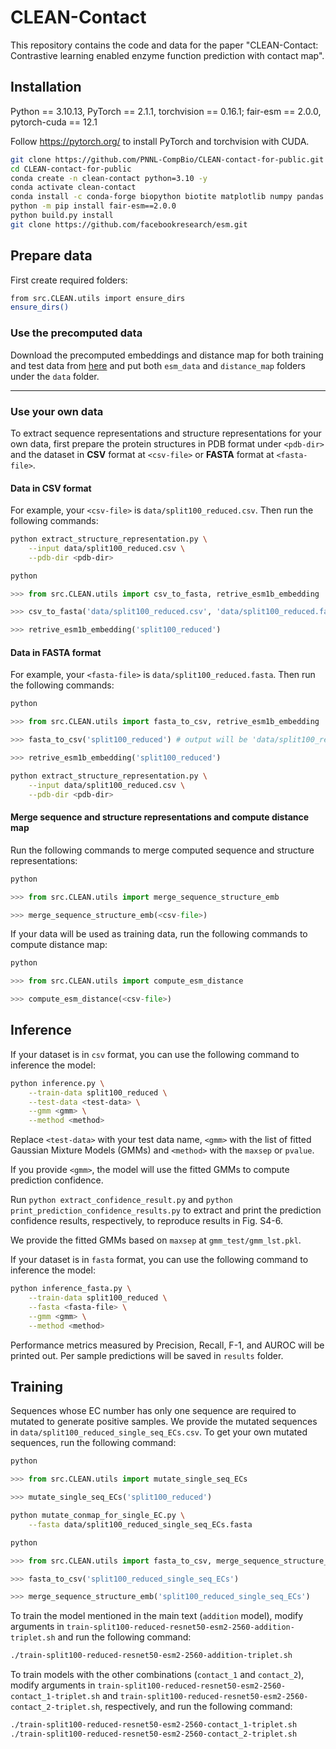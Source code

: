 # CLEAN-Contact

This repository contains the code and data for the paper "CLEAN-Contact: Contrastive learning enabled enzyme function prediction with contact map".

## Installation

Python == 3.10.13, PyTorch == 2.1.1, torchvision == 0.16.1;
fair-esm == 2.0.0, pytorch-cuda == 12.1

Follow https://pytorch.org/ to install PyTorch and torchvision with CUDA. 

```bash
git clone https://github.com/PNNL-CompBio/CLEAN-contact-for-public.git
cd CLEAN-contact-for-public
conda create -n clean-contact python=3.10 -y
conda activate clean-contact
conda install -c conda-forge biopython biotite matplotlib numpy pandas pyyaml scikit-learn scipy tensorboardx tqdm
python -m pip install fair-esm==2.0.0
python build.py install
git clone https://github.com/facebookresearch/esm.git
```

## Prepare data

First create required folders:

```bash
from src.CLEAN.utils import ensure_dirs
ensure_dirs()
```

### Use the precomputed data

Download the precomputed embeddings and distance map for both training and test data from [here](https://drive.google.com/drive/folders/1yw0P8kjiqCUPyYAZdI-GIpSGEnSOScVZ?usp=sharing) and put both `esm_data` and `distance_map` folders under the `data` folder.

---

### Use your own data

To extract sequence representations and structure representations for your own data, first prepare the protein structures in PDB format under `<pdb-dir>` and the dataset in **CSV** format at `<csv-file>` or **FASTA** format at `<fasta-file>`. 

#### Data in CSV format

For example, your `<csv-file>` is `data/split100_reduced.csv`. Then run the following commands: 

```bash
python extract_structure_representation.py \
    --input data/split100_reduced.csv \
    --pdb-dir <pdb-dir> 
```

```python
python

>>> from src.CLEAN.utils import csv_to_fasta, retrive_esm1b_embedding

>>> csv_to_fasta('data/split100_reduced.csv', 'data/split100_reduced.fasta') # fasta file will be 'data/split100_reduced.fasta'

>>> retrive_esm1b_embedding('split100_reduced')
```

#### Data in FASTA format

For example, your `<fasta-file>` is `data/split100_reduced.fasta`. Then run the following commands:

```python
python

>>> from src.CLEAN.utils import fasta_to_csv, retrive_esm1b_embedding

>>> fasta_to_csv('split100_reduced') # output will be 'data/split100_reduced.csv'

>>> retrive_esm1b_embedding('split100_reduced')
```

```bash
python extract_structure_representation.py \
    --input data/split100_reduced.csv \
    --pdb-dir <pdb-dir> 
```

#### Merge sequence and structure representations and compute distance map

Run the following commands to merge computed sequence and structure representations:

```python
python

>>> from src.CLEAN.utils import merge_sequence_structure_emb

>>> merge_sequence_structure_emb(<csv-file>)
```

If your data will be used as training data, run the following commands to compute distance map:

```python
python

>>> from src.CLEAN.utils import compute_esm_distance

>>> compute_esm_distance(<csv-file>)
```

## Inference

If your dataset is in `csv` format, you can use the following command to inference the model:

```bash
python inference.py \
    --train-data split100_reduced \
    --test-data <test-data> \
    --gmm <gmm> \
    --method <method>
```

Replace `<test-data>` with your test data name, `<gmm>` with the list of fitted Gaussian Mixture Models (GMMs) and `<method>` with the `maxsep` or `pvalue`.

If you provide `<gmm>`, the model will use the fitted GMMs to compute prediction confidence. 

Run `python extract_confidence_result.py` and `python print_prediction_confidence_results.py` to extract and print the prediction confidence results, respectively, to reproduce results in Fig. S4-6.

We provide the fitted GMMs based on `maxsep` at `gmm_test/gmm_lst.pkl`. 

If your dataset is in `fasta` format, you can use the following command to inference the model:

```bash
python inference_fasta.py \
    --train-data split100_reduced \
    --fasta <fasta-file> \
    --gmm <gmm> \
    --method <method>
```

Performance metrics measured by Precision, Recall, F-1, and AUROC will be printed out. Per sample predictions will be saved in `results` folder.

## Training

Sequences whose EC number has only one sequence are required to mutated to generate positive samples. We provide the mutated sequences in `data/split100_reduced_single_seq_ECs.csv`. To get your own mutated sequences, run the following command:

```python
python

>>> from src.CLEAN.utils import mutate_single_seq_ECs

>>> mutate_single_seq_ECs('split100_reduced')
```

```bash
python mutate_conmap_for_single_EC.py \
    --fasta data/split100_reduced_single_seq_ECs.fasta 
```

```python
python

>>> from src.CLEAN.utils import fasta_to_csv, merge_sequence_structure_emb

>>> fasta_to_csv('split100_reduced_single_seq_ECs')

>>> merge_sequence_structure_emb('split100_reduced_single_seq_ECs')
```

To train the model mentioned in the main text (`addition` model), modify arguments in `train-split100-reduced-resnet50-esm2-2560-addition-triplet.sh` and run the following command:

```bash
./train-split100-reduced-resnet50-esm2-2560-addition-triplet.sh
```

To train models with the other combinations (`contact_1` and `contact_2`), modify arguments in `train-split100-reduced-resnet50-esm2-2560-contact_1-triplet.sh` and `train-split100-reduced-resnet50-esm2-2560-contact_2-triplet.sh`, respectively, and run the following command:

```bash
./train-split100-reduced-resnet50-esm2-2560-contact_1-triplet.sh
./train-split100-reduced-resnet50-esm2-2560-contact_2-triplet.sh
```
